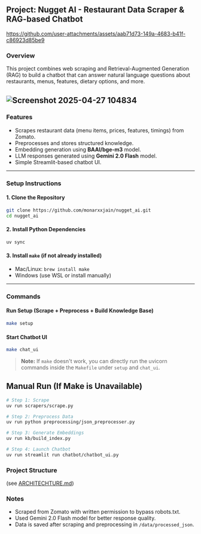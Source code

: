 ## Project: Nugget AI - Restaurant Data Scraper & RAG-based Chatbot


https://github.com/user-attachments/assets/aab71d73-149a-4683-b41f-c86923d85be9


### Overview
This project combines web scraping and Retrieval-Augmented Generation (RAG) to build a chatbot that can answer natural language questions about restaurants, menus, features, dietary options, and more.

![Screenshot 2025-04-27 104834](https://github.com/user-attachments/assets/0f8c588e-30b4-413b-9ccc-f4f066eb998e)
---

### Features
- Scrapes restaurant data (menu items, prices, features, timings) from Zomato.
- Preprocesses and stores structured knowledge.
- Embedding generation using **BAAI/bge-m3** model.
- LLM responses generated using **Gemini 2.0 Flash** model.
- Simple Streamlit-based chatbot UI.

---

### Setup Instructions

#### 1. Clone the Repository
```bash
git clone https://github.com/monarxxjain/nugget_ai.git
cd nugget_ai
```

#### 2. Install Python Dependencies
```bash
uv sync
```

#### 3. Install `make` (if not already installed)
- Mac/Linux: `brew install make`
- Windows (use WSL or install manually)

---

### Commands

#### Run Setup (Scrape + Preprocess + Build Knowledge Base)
```bash
make setup
```

#### Start Chatbot UI
```bash
make chat_ui
```

> **Note:** If `make` doesn't work, you can directly run the uvicorn commands inside the `Makefile` under `setup` and `chat_ui`.

## Manual Run (If Make is Unavailable)

```bash
# Step 1: Scrape
uv run scrapers/scrape.py

# Step 2: Preprocess Data
uv run python preprocessing/json_preprocesser.py

# Step 3: Generate Embeddings
uv run kb/build_index.py

# Step 4: Launch Chatbot
uv run streamlit run chatbot/chatbot_ui.py
```


### Project Structure
(see [ARCHITECHTURE.md](./ARCHITECHTURE.md))


### Notes
- Scraped from Zomato with written permission to bypass robots.txt.
- Used Gemini 2.0 Flash model for better response quality.
- Data is saved after scraping and preprocessing in `/data/processed_json`.




